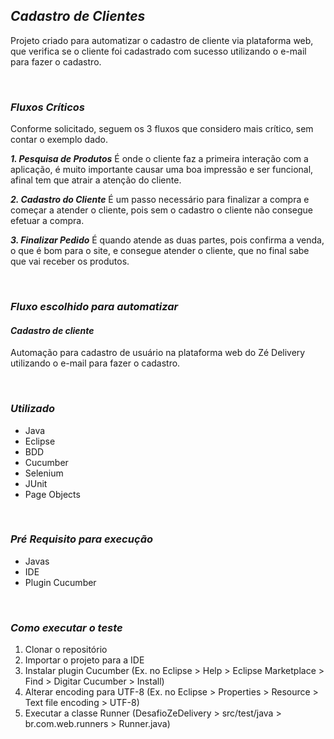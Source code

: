
## ***Cadastro de Clientes***
Projeto criado para automatizar o cadastro de cliente via plataforma web, que verifica se o cliente foi cadastrado com sucesso utilizando o e-mail para fazer o cadastro.
<p> <br />

### ***Fluxos Críticos***

Conforme solicitado, seguem os 3 fluxos que considero mais crítico, sem contar o exemplo dado.

***1. Pesquisa de Produtos***
É onde o cliente faz a primeira interação com a aplicação, é muito importante causar uma boa impressão e ser funcional, afinal tem que atrair a atenção do cliente.

***2. Cadastro do Cliente***
É um passo necessário para finalizar a compra e começar a atender o cliente, pois sem o cadastro o cliente não consegue efetuar a compra.

***3. Finalizar Pedido***
É quando atende as duas partes, pois confirma a venda, o que é bom para o site, e consegue atender o cliente, que no final sabe que vai receber os produtos.
<p> <br />


### ***Fluxo escolhido para automatizar***


#### ***Cadastro de cliente***

Automação para cadastro de usuário na plataforma web do Zé Delivery utilizando o e-mail para fazer o cadastro.
<p> <br />


### ***Utilizado***

 - Java
 - Eclipse
 - BDD
 - Cucumber
 - Selenium
 - JUnit
 - Page Objects
<p> <br />

### ***Pré Requisito para execução***

- Javas
- IDE
- Plugin Cucumber
<p> <br />

### ***Como executar o teste***

1. Clonar o repositório
2. Importar o projeto para a IDE
3. Instalar plugin Cucumber (Ex. no Eclipse > Help > Eclipse Marketplace > Find > Digitar Cucumber > Install)
4. Alterar encoding para UTF-8 (Ex. no Eclipse > Properties > Resource > Text file encoding > UTF-8)
5. Executar a classe Runner (DesafioZeDelivery > src/test/java > br.com.web.runners > Runner.java)
<p> <br />

